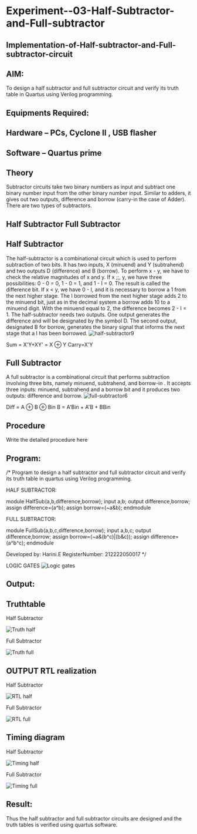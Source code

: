 # Experiment--03-Half-Subtractor-and-Full-subtractor
## Implementation-of-Half-subtractor-and-Full-subtractor-circuit
## AIM:
To design a half subtractor and full subtractor circuit and verify its truth table in Quartus using Verilog programming.

## Equipments Required:
## Hardware – PCs, Cyclone II , USB flasher
## Software – Quartus prime
## Theory
Subtractor circuits take two binary numbers as input and subtract one binary number input from the other binary number input. Similar to adders, it gives out two outputs, difference and borrow (carry-in the case of Adder). There are two types of subtractors.

## Half Subtractor Full Subtractor
## Half Subtractor
The half-subtractor is a combinational circuit which is used to perform subtraction of two bits. It has two inputs, X (minuend) and Y (subtrahend) and two outputs D (difference) and B (borrow). To perform x - y, we have to check the relative magnitudes of x and y. If x ;;, y, we have three possibilities: 0 - 0 = 0, 1 - 0 = 1, and 1 - I = 0. The result is called the difference bit. If x < y, we have 0 - I, and it is necessary to borrow a 1 from the next higher stage. The I borrowed from the next higher stage adds 2 to the minuend bit, just as in the decimal system a borrow adds 10 to a minuend digit. With the minuend equal to 2, the difference becomes 2 - I = 1. The half-subtractor needs two outputs. One output generates the difference and will be designated by the symbol D. The second output, designated B for borrow, generates the binary signal that informs the next stage that a I has been borrowed.
![half-subtractor9](https://user-images.githubusercontent.com/36288975/166112538-58c3bc7c-ee5d-4e6a-ac8d-8e8328efe27a.png)


Sum = X'Y+XY' = X ⊕ Y
Carry=X'Y

## Full Subtractor
A full subtractor is a combinational circuit that performs subtraction involving three bits, namely minuend, subtrahend, and borrow-in . It accepts three inputs: minuend, subtrahend and a borrow bit and it produces two outputs: difference and borrow. 
![full-subtractor6](https://user-images.githubusercontent.com/36288975/166112541-24c68359-3de8-4674-ae22-8272ffc385ed.png)


Diff = A ⊕ B ⊕ Bin B = A'Bin + A'B + BBin

## Procedure



Write the detailed procedure here 


## Program:
/*
Program to design a half subtractor and full subtractor circuit and verify its truth table in quartus using Verilog programming.

HALF SUBTRACTOR:

module HalfSub(a,b,difference,borrow);
input a,b;
output difference,borrow;
assign difference=(a^b);
assign borrow=(~a&b);
endmodule

FULL SUBTRACTOR: 

module FullSub(a,b,c,difference,borrow);
input a,b,c;
output difference,borrow;
assign borrow=(~a&(b^c)|(b&c));
assign difference=(a^b^c);
endmodule

Developed by: Harini.E 
RegisterNumber: 212222050017
*/

LOGIC GATES
![Logic gates](https://user-images.githubusercontent.com/128949246/232283443-697de70c-a5de-4324-9c48-aebfa8500624.jpeg)



## Output:

## Truthtable

Half Subtractor

![Truth half](https://user-images.githubusercontent.com/128949246/232283528-da0fffab-0dcb-455a-bc05-285e4a0ebc72.jpeg)

Full Subtractor

![Truth full](https://user-images.githubusercontent.com/128949246/232283541-ab31243f-969c-494a-bcde-a7821ac12ec8.jpeg)



## OUTPUT RTL realization

Half Subtractor

![RTL half](https://user-images.githubusercontent.com/128949246/232283491-6646431a-e13f-48a1-9940-f114fd2254d5.jpeg)

Full Subtractor

![RTL full](https://user-images.githubusercontent.com/128949246/232283510-48650f88-1b58-4c29-ad43-1bd04669f765.jpeg)


## Timing diagram 

Half Subtractor

![Timing half](https://user-images.githubusercontent.com/128949246/232283565-a0946bf7-9fa3-4721-8fa2-7a26ab030d13.jpeg)

Full Subtractor

![Timing full](https://user-images.githubusercontent.com/128949246/232283580-4a81ae99-3dc1-4564-a5be-dcac856e299e.jpeg)


## Result:
Thus the half subtractor and full subtractor circuits are designed and the truth tables is verified using quartus software.
